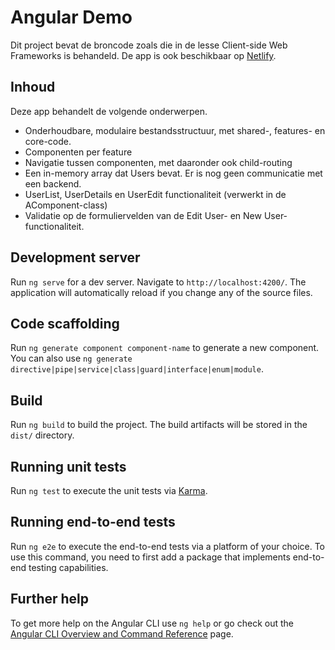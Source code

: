 # Angular Demo

Dit project bevat de broncode zoals die in de lesse Client-side Web Frameworks
is behandeld. De app is ook beschikbaar op
[Netlify](https://cswfr-1.netlify.app).

## Inhoud

Deze app behandelt de volgende onderwerpen.

-   Onderhoudbare, modulaire bestandsstructuur, met shared-, features- en
    core-code.
-   Componenten per feature
-   Navigatie tussen componenten, met daaronder ook child-routing
-   Een in-memory array dat Users bevat. Er is nog geen communicatie met een
    backend.
-   UserList, UserDetails en UserEdit functionaliteit (verwerkt in de
    AComponent-class)
-   Validatie op de formuliervelden van de Edit User- en New
    User-functionaliteit.

## Development server

Run `ng serve` for a dev server. Navigate to `http://localhost:4200/`. The
application will automatically reload if you change any of the source files.

## Code scaffolding

Run `ng generate component component-name` to generate a new component. You can
also use `ng generate directive|pipe|service|class|guard|interface|enum|module`.

## Build

Run `ng build` to build the project. The build artifacts will be stored in the
`dist/` directory.

## Running unit tests

Run `ng test` to execute the unit tests via
[Karma](https://karma-runner.github.io).

## Running end-to-end tests

Run `ng e2e` to execute the end-to-end tests via a platform of your choice. To
use this command, you need to first add a package that implements end-to-end
testing capabilities.

## Further help

To get more help on the Angular CLI use `ng help` or go check out the
[Angular CLI Overview and Command Reference](https://angular.io/cli) page.

